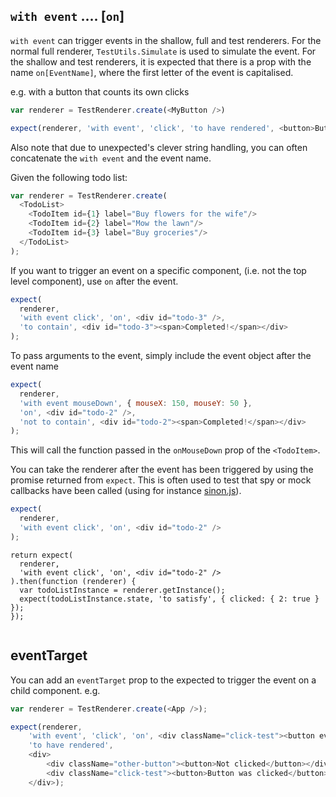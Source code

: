 ## `with event` .... [`on`]

`with event` can trigger events in the shallow, full and test renderers.  For the normal full renderer,
`TestUtils.Simulate` is used to simulate the event. For the shallow and test renderers, it is expected that 
there is a prop with the name `on[EventName]`, where the first letter of the event is capitalised.

e.g. with a button that counts its own clicks

```js
var renderer = TestRenderer.create(<MyButton />)

expect(renderer, 'with event', 'click', 'to have rendered', <button>Button was clicked 1 times</button>);
```

Also note that due to unexpected's clever string handling, you can often concatenate the `with event` and the 
event name.

Given the following todo list:

```js
var renderer = TestRenderer.create(
  <TodoList>
    <TodoItem id={1} label="Buy flowers for the wife"/>
    <TodoItem id={2} label="Mow the lawn"/>
    <TodoItem id={3} label="Buy groceries"/>
  </TodoList>
);
```

If you want to trigger an event on a specific component, (i.e. not the top level component), use `on` 
after the event.

```js
expect(
  renderer,
  'with event click', 'on', <div id="todo-3" />,
  'to contain', <div id="todo-3"><span>Completed!</span></div>
);
```

To pass arguments to the event, simply include the event object after the event name

```js
expect(
  renderer,
  'with event mouseDown', { mouseX: 150, mouseY: 50 },
  'on', <div id="todo-2" />,
  'not to contain', <div id="todo-2"><span>Completed!</span></div>
);
```

This will call the function passed in the `onMouseDown` prop of the `<TodoItem>`.


You can take the renderer after the event has been triggered by using the promise returned
from `expect`.  This is often used to test that spy or mock callbacks have been called (using for instance [sinon.js](http://sinonjs.org)).

```js
expect(
  renderer,
  'with event click', 'on', <div id="todo-2" />
);
```

```js#async:true
return expect(
  renderer,
  'with event click', 'on', <div id="todo-2" />
).then(function (renderer) {
  var todoListInstance = renderer.getInstance();
  expect(todoListInstance.state, 'to satisfy', { clicked: { 2: true } });
});
        
```

## eventTarget

You can add an `eventTarget` prop to the expected to trigger the event on a child component.
e.g.
```js
var renderer = TestRenderer.create(<App />);

expect(renderer, 
    'with event', 'click', 'on', <div className="click-test"><button eventTarget /></div>, 
    'to have rendered', 
    <div>
        <div className="other-button"><button>Not clicked</button></div>
        <div className="click-test"><button>Button was clicked</button></div>
    </div>);
```
